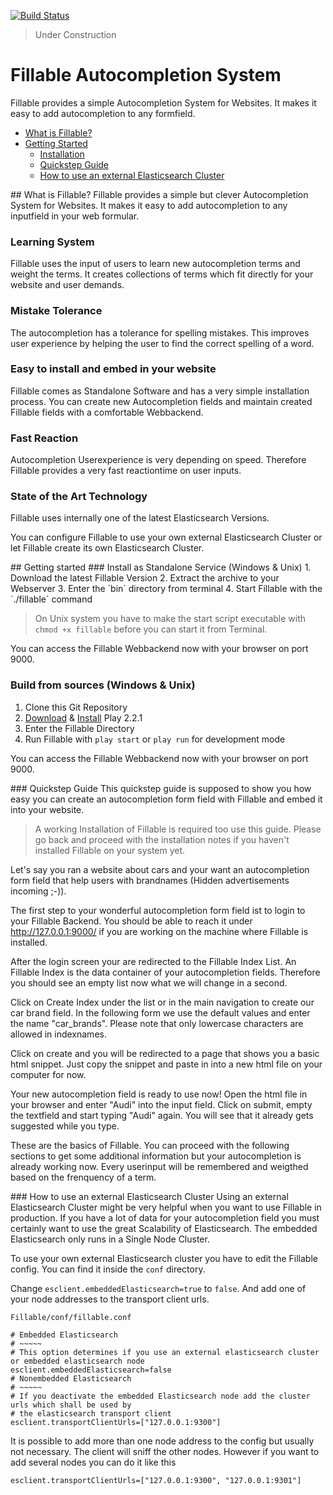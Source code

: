[![Build Status](https://travis-ci.org/MeiSign/Fillable.png?branch=master)](https://travis-ci.org/MeiSign/Fillable)

> Under Construction

# Fillable Autocompletion System
Fillable provides a simple Autocompletion System for Websites. It makes it easy to add autocompletion to any formfield.

- [What is Fillable?](#features)
- [Getting Started](#gettingStarted)
  - [Installation](#installation)
  - [Quickstep Guide](#quickstep)
  - [How to use an external Elasticsearch Cluster](#externalEs)

<a name="features" />
## What is Fillable?
Fillable provides a simple but clever Autocompletion System for Websites. It makes it easy to add autocompletion to any inputfield in your web formular.

### Learning System
Fillable uses the input of users to learn new autocompletion terms and weight the terms. It creates collections of terms which fit directly for your website and user demands.

### Mistake Tolerance
The autocompletion has a tolerance for spelling mistakes. This improves user experience by helping the user to find the correct spelling of a word.

### Easy to install and embed in your website
Fillable comes as Standalone Software and has a very simple installation process. You can create new Autocompletion fields and maintain created Fillable fields with a comfortable Webbackend.

### Fast Reaction
Autocompletion Userexperience is very depending on speed. Therefore Fillable provides a very fast reactiontime on user inputs.

### State of the Art Technology
Fillable uses internally one of the latest Elasticsearch Versions.

You can configure Fillable to use your own external Elasticsearch Cluster or let Fillable create its own Elasticsearch Cluster.

<a name="gettingStarted" />
## Getting started

<a name="installation"/>
### Install as Standalone Service (Windows & Unix)
1. Download the latest Fillable Version
2. Extract the archive to your Webserver
3. Enter the `bin` directory from terminal
4. Start Fillable with the `./fillable` command

> On Unix system you have to make the start script executable with `chmod +x fillable` before you can start it from Terminal.

You can access the Fillable Webbackend now with your browser on port 9000.

### Build from sources (Windows & Unix)
1. Clone this Git Repository
2. [Download](http://downloads.typesafe.com/play/2.2.1/play-2.2.1.zip) & [Install](http://www.playframework.com/documentation/2.2.x/Installing) Play 2.2.1  
3. Enter the Fillable Directory
4. Run Fillable with `play start` or `play run` for development mode

You can access the Fillable Webbackend now with your browser on port 9000.

<a name="quickstep"/>
### Quickstep Guide
This quickstep guide is supposed to show you how easy you can create an autocompletion form field with Fillable and
embed it into your website.

> A working Installation of Fillable is required too use this guide.
> Please go back and proceed with the installation notes if you haven't installed Fillable on your system yet.

Let's say you ran a website about cars and your want an autocompletion form field that help users with brandnames
(Hidden advertisements incoming ;-)).

The first step to your wonderful autocompletion form field ist to login to your Fillable Backend. You should be able to
reach it under http://127.0.0.1:9000/ if you are working on the machine where Fillable is installed.

After the login screen your are redirected to the Fillable Index List.
An Fillable Index is the data container of your autocompletion fields. Therefore you should see an empty list now what we will change in a second.

Click on Create Index under the list or in the main navigation to create our car brand field.
In the following form we use the default values and enter the name "car_brands". Please note that only lowercase characters are allowed in indexnames.

Click on create and you will be redirected to a page that shows you a basic html snippet. Just copy the snippet and paste in into a new html file on your computer for now.

Your new autocompletion field is ready to use now! Open the html file in your browser and enter "Audi" into the input field.
Click on submit, empty the textfield and start typing "Audi" again. You will see that it already gets suggested while you type.

These are the basics of Fillable. You can proceed with the following sections to get some additional information but your autocompletion is already working now.
Every userinput will be remembered and weigthed based on the frenquency of a term.

<a name="externalEs"/>
### How to use an external Elasticsearch Cluster
Using an external Elasticsearch Cluster might be very helpful when you want to use Fillable in production. If you have a lot of data
for your autocompletion field you must certainly want to use the great Scalability of Elasticsearch. The embedded Elasticsearch only
runs in a Single Node Cluster.

To use your own external Elasticsearch cluster you have to edit the Fillable config. You can find it inside the `conf` directory.

Change `esclient.embeddedElasticsearch=true` to `false`. And add one of your node addresses to the transport client urls.

`Fillable/conf/fillable.conf`

    # Embedded Elasticsearch
    # ~~~~~
    # This option determines if you use an external elasticsearch cluster or embedded elasticsearch node
    esclient.embeddedElasticsearch=false
    # Nonembedded Elasticsearch
    # ~~~~~
    # If you deactivate the embedded Elasticsearch node add the cluster urls which shall be used by
    # the elasticsearch transport client
    esclient.transportClientUrls=["127.0.0.1:9300"]

It is possible to add more than one node address to the config but usually not necessary. The client will sniff the other nodes.
However if you want to add several nodes you can do it like this

`esclient.transportClientUrls=["127.0.0.1:9300", "127.0.0.1:9301"]`